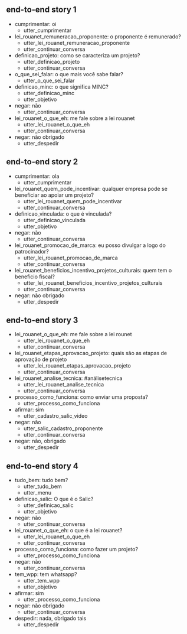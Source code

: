 ## end-to-end story 1
* cumprimentar: oi
   - utter_cumprimentar
* lei_rouanet_remuneracao_proponente: o proponente é remunerado?
   - utter_lei_rouanet_remuneracao_proponente
   - utter_continuar_conversa
* definicao_projeto: como se caracteriza um projeto?
    - utter_definicao_projeto
    - utter_continuar_conversa
* o_que_sei_falar: o que mais você sabe falar?
    - utter_o_que_sei_falar
* definicao_minc: o que significa MINC?
    - utter_definicao_minc
    - utter_objetivo
* negar: não
   - utter_continuar_conversa
* lei_rouanet_o_que_eh: me fale sobre a lei rouanet
   - utter_lei_rouanet_o_que_eh
   - utter_continuar_conversa
* negar: não obrigado
   - utter_despedir

## end-to-end story 2
* cumprimentar: ola
   - utter_cumprimentar
* lei_rouanet_quem_pode_incentivar: qualquer empresa pode se beneficiar ao apoiar um projeto?
   - utter_lei_rouanet_quem_pode_incentivar
   - utter_continuar_conversa
* definicao_vinculada: o que é vinculada?
   - utter_definicao_vinculada
   - utter_objetivo
* negar: não
   - utter_continuar_conversa
* lei_rouanet_promocao_de_marca: eu posso divulgar a logo do patrocinador?
   - utter_lei_rouanet_promocao_de_marca
   - utter_continuar_conversa
* lei_rouanet_beneficios_incentivo_projetos_culturais: quem tem o beneficio fiscal?
   - utter_lei_rouanet_beneficios_incentivo_projetos_culturais
   - utter_continuar_conversa
* negar: não obrigado
   - utter_despedir

## end-to-end story 3
* lei_rouanet_o_que_eh: me fale sobre a lei rounet 
   - utter_lei_rouanet_o_que_eh
   - utter_continuar_conversa
* lei_rouanet_etapas_aprovacao_projeto: quais são as etapas de aprovação de projeto
   - utter_lei_rouanet_etapas_aprovacao_projeto
   - utter_continuar_conversa
* lei_rouanet_analise_tecnica: #análisetecnica
   - utter_lei_rouanet_analise_tecnica
   - utter_continuar_conversa
* processo_como_funciona: como enviar uma proposta?
   - utter_processo_como_funciona
* afirmar: sim
   - utter_cadastro_salic_video
* negar: não
   - utter_salic_cadastro_proponente
   - utter_continuar_conversa
* negar: não, obrigado
   - utter_despedir

## end-to-end story 4
* tudo_bem: tudo bem?
    - utter_tudo_bem
    - utter_menu
* definicao_salic: O que é o Salic?
    - utter_definicao_salic
    - utter_objetivo
* negar: não
    - utter_continuar_conversa
* lei_rouanet_o_que_eh: o que é a lei rouanet?
    - utter_lei_rouanet_o_que_eh
    - utter_continuar_conversa
* processo_como_funciona: como fazer um projeto?
    - utter_processo_como_funciona
* negar: não
    - utter_continuar_conversa
* tem_wpp: tem whatsapp?
    - utter_tem_wpp
    - utter_objetivo
* afirmar: sim
    - utter_processo_como_funciona
* negar: não obrigado
    - utter_continuar_conversa
* despedir: nada, obrigado tais
    - utter_despedir